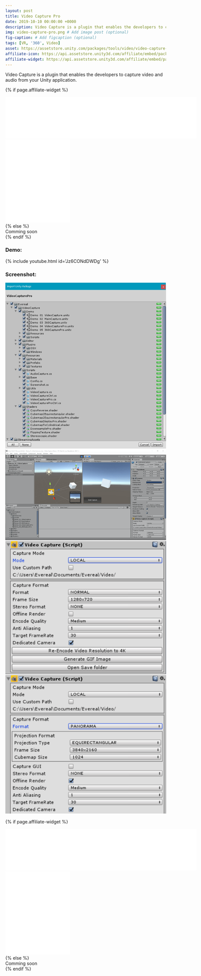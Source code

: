 ```yaml
---
layout: post
title: Video Capture Pro
date: 2019-10-10 00:00:00 +0000
description: Video Capture is a plugin that enables the developers to capture video and audio from your Unity application. # Add post description (optional)
img: video-capture-pro.png # Add image post (optional)
fig-caption: # Add figcaption (optional)
tags: [VR, '360', Video]
asset: https://assetstore.unity.com/packages/tools/video/video-capture-pro-155663
affiliate-icon: https://api.assetstore.unity3d.com/affiliate/embed/package/155663/icon
affiliate-widget: https://api.assetstore.unity3d.com/affiliate/embed/package/155663/widget
---
```


Video Capture is a plugin that enables the developers to capture video and audio from your Unity application.

{% if page.affiliate-widget %}
<div class="widget-display">
  <iframe src="{{page.affiliate-widget}}-wide-light" style="width:600px; height:130px; border:0px;"></iframe>
</div>
<div class="widget-display-mobile">
  <iframe src="{{page.affiliate-widget}}-light" style="width:202px; height:260px; border:0px;"></iframe>
</div>
{% else %}
<div class="project-link">Comming soon</div>
{% endif %}

### Demo:
{% include youtube.html id='Jz6CONdDWDg' %}

### Screenshot:
![Video Capture Pro Screenshot 1](/assets/img/video-capture-pro-1.png)
![Video Capture Pro Screenshot 2](/assets/img/video-capture-pro-2.png)
![Video Capture Pro Screenshot 3](/assets/img/video-capture-pro-3.png)
![Video Capture Pro Screenshot 4](/assets/img/video-capture-pro-4.png)

{% if page.affiliate-widget %}
<div class="widget-display">
  <iframe src="{{page.affiliate-widget}}-wide" style="width:600px; height:130px; border:0px;"></iframe>
</div>
<div class="widget-display-mobile">
  <iframe src="{{page.affiliate-widget}}" style="width:202px; height:260px; border:0px;"></iframe>
</div>
{% else %}
<div class="project-link">Comming soon</div>
{% endif %}